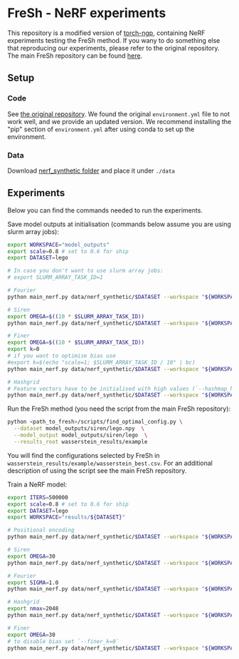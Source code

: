 # FreSh - NeRF experiments

This repository is a modified version of [torch-ngp](https://github.com/ashawkey/torch-ngp),
containing NeRF experiments testing the FreSh method. If you wany to do something else that
reproducing our experiments, please refer to the original repository. 
The main FreSh repository can be found [here](https://github.com/gmum/FreSh).

## Setup

### Code

See [the original repository](https://github.com/ashawkey/torch-ngp). 
We found the original `environment.yml` file to not work well, and we provide an updated version.
We recommend installing the "pip" section of `environment.yml` after using conda to set up the environment.

### Data

Download [nerf_synthetic folder](https://drive.google.com/drive/folders/128yBriW1IG_3NJ5Rp7APSTZsJqdJdfc1) 
and place it under `./data`

## Experiments

Below you can find the commands needed to run the experiments.

Save model outputs at initialisation (commands below assume you are using slurm array jobs):
```bash
export WORKSPACE="model_outputs"
export scale=0.8 # set to 0.6 for ship
export DATASET=lego

# In case you don't want to use slurm array jobs:
# export SLURM_ARRAY_TASK_ID=1

# Fourier
python main_nerf.py data/nerf_synthetic/$DATASET --workspace "${WORKSPACE}/fourier/${DATASET}" --ckpt="scratch"  --preload --render_color --embedding='rff' --sigma=$SLURM_ARRAY_TASK_ID  --scale $scale --num_layers=7 --num_layers_color=1 --hidden_features=256

# Siren
export OMEGA=$((10 * $SLURM_ARRAY_TASK_ID))
python main_nerf.py data/nerf_synthetic/$DATASET --workspace "${WORKSPACE}/siren/${DATASET}" --ckpt="scratch" --hidden_features=256 --preload --render_color --embedding='id' --omega=$OMEGA --activation="Sine"  --scale $scale --num_layers=7 --num_layers_color=1 --hidden_features=256

# Finer
export OMEGA=$((10 * $SLURM_ARRAY_TASK_ID))
export k=0
# if you want to optimise bias use
#export k=$(echo "scale=1; $SLURM_ARRAY_TASK_ID / 10" | bc)
python main_nerf.py data/nerf_synthetic/$DATASET --workspace "${WORKSPACE}/finer/${DATASET}" --hidden_features=256 --activation="Finer" --preload --render_color  --embedding='id' --omega=1 --finer_k=$k --omega_finer=$OMEGA --finer_high_values  --scale $scale --num_layers=7 --num_layers_color=1

# Hashgrid
# Feature vectors have to be initialised with high values (`--hashmap_high_values`), as otherwise their influence on output is too small
python main_nerf.py data/nerf_synthetic/$DATASET --workspace "${WORKSPACE}/hashgrid/${DATASET}" --ckpt="scratch"  --preload --render_color --hashmap_high_values  --scale $scale --embedding='hashgrid' --desired_resolution=$SLURM_ARRAY_TASK_ID  --log2_hashmap_size=13  --hidden_features=64 --num_layers=1 --num_layers_color=2
```

Run the FreSh method (you need the script from the main FreSh repository):
```bash
python <path_to_fresh>/scripts/find_optimal_config.py \
  --dataset model_outputs/siren/lego.npy  \
  --model_output model_outputs/siren/lego  \
  --results_root wasserstein_results/example
```
You will find the configurations selected by FreSh in `wasserstein_results/example/wasserstein_best.csv`.
For an additional description of using the script see the main FreSh repository.

Train a NeRF model:
```bash
export ITERS=500000
export scale=0.8 # set to 0.6 for ship
export DATASET=lego
export WORKSPACE="results/${DATASET}"

# Positional encoding
python main_nerf.py data/nerf_synthetic/$DATASET --workspace "${WORKSPACE}/positional" --hidden_features=256  --cuda_ray --preload  --embedding='pos' --lr=0.001  --scale $scale  --num_layers=7 --num_layers_color=1

# Siren
export OMEGA=30
python main_nerf.py data/nerf_synthetic/$DATASET --workspace "${WORKSPACE}/siren_${OMEGA}"  --hidden_features=256 --activation="Sine" --cuda_ray --preload  --embedding='id' --omega=$OMEGA --lr=0.00005  --scale $scale --num_layers=7 --num_layers_color=1

# Fourier
export SIGMA=1.0 
python main_nerf.py data/nerf_synthetic/$DATASET --workspace "${WORKSPACE}/fourier_${SIGMA}" --hidden_features=256 --cuda_ray --preload  --embedding='rff' --sigma=$SIGMA --lr=0.001  --scale $scale --num_layers=7 --num_layers_color=1

# Hashgrid
export nmax=2048
python main_nerf.py data/nerf_synthetic/$DATASET --workspace "${WORKSPACE}/hashhrid" --hidden_features=64 --num_layers=1 --num_layers_color=2 --cuda_ray --preload  --num_rays=20480  --lr=0.001 --iters=30000 --eval_interval=50   --scale $scale --embedding='hashgrid' --desired_resolution=nmax  --log2_hashmap_size=13

# Finer
export OMEGA=30
# to disable bias set `--finer_k=0`
python main_nerf.py data/nerf_synthetic/$DATASET --workspace "${WORKSPACE}/finer" --hidden_features=256 --activation="Finer" --cuda_ray --preload  --embedding='id' --omega=1 --lr=0.00005 --scale $scale --num_layers=7 --num_layers_color=1 --omega_finer=$OMEGA
```

